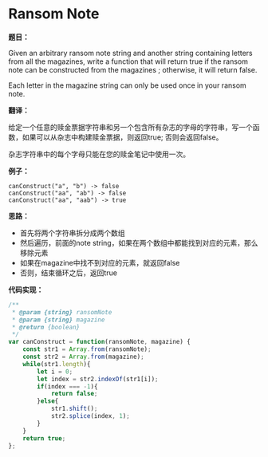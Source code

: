 # Ransom Note

**题目：**

Given an arbitrary ransom note string and another string containing letters from all the magazines, write a function that will return true if the ransom note can be constructed from the magazines ; otherwise, it will return false.

Each letter in the magazine string can only be used once in your ransom note.

**翻译：**

给定一个任意的赎金票据字符串和另一个包含所有杂志的字母的字符串，写一个函数，如果可以从杂志中构建赎金票据，则返回true; 否则会返回false。

杂志字符串中的每个字母只能在您的赎金笔记中使用一次。

**例子：**

```
canConstruct("a", "b") -> false
canConstruct("aa", "ab") -> false
canConstruct("aa", "aab") -> true
```

**思路：**

* 首先将两个字符串拆分成两个数组
* 然后遍历，前面的note string，如果在两个数组中都能找到对应的元素，那么移除元素
* 如果在magazine中找不到对应的元素，就返回false
* 否则，结束循环之后，返回true

**代码实现：**

```javascript
/**
 * @param {string} ransomNote
 * @param {string} magazine
 * @return {boolean}
 */
var canConstruct = function(ransomNote, magazine) {
    const str1 = Array.from(ransomNote);
    const str2 = Array.from(magazine);
    while(str1.length){
        let i = 0;
        let index = str2.indexOf(str1[i]);
        if(index === -1){
            return false;
        }else{
            str1.shift();
            str2.splice(index, 1);
        }
    }
    return true;
};
```
